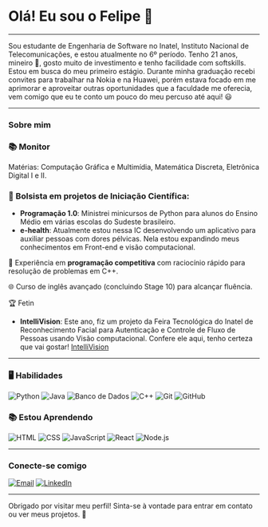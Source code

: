 # Olá! Eu sou o Felipe 👋
---

Sou estudante de Engenharia de Software no Inatel, Instituto Nacional de Telecomunicações, e estou atualmente no 6º período. Tenho 21 anos, mineiro 🔺, gosto muito de investimento e tenho facilidade com softskills. Estou em busca do meu primeiro estágio. Durante minha graduação recebi convites para trabalhar na Nokia e na Huawei, porém estava focado em me aprimorar e aproveitar outras oportunidades que a faculdade me oferecia, vem comigo que eu te conto um pouco do meu percuso até aqui! 😃

---

### Sobre mim
### 📚 Monitor
Matérias: Computação Gráfica e Multimídia, Matemática Discreta, Eletrônica Digital I e II.

### 💼 Bolsista em projetos de Iniciação Científica:
  - **Programação 1.0**: Ministrei minicursos de Python para alunos do Ensino Médio em várias escolas do Sudeste brasileiro.
  - **e-health**: Atualmente estou nessa IC desenvolvendo um aplicativo para auxiliar pessoas com dores pélvicas. Nela estou expandindo meus conhecimentos em Front-end e visão computacional.

🎈 Experiência em **programação competitiva** com raciocínio rápido para resolução de problemas em C++.

🌐 Curso de inglês avançado (concluindo Stage 10) para alcançar fluência.

🏆 Fetin
  - **IntelliVision**: Este ano, fiz um projeto da Feira Tecnológica do Inatel de Reconhecimento Facial para Autenticação e Controle de Fluxo de Pessoas usando Visão computacional. Confere ele aqui, tenho certeza que vai gostar!
  [IntelliVision](https://github.com/Felipesouzasi/projeto-fetin-2024)

---

### 🖥 Habilidades
![Python](https://img.shields.io/badge/Python-3776AB?style=for-the-badge&logo=python&logoColor=white)
![Java](https://img.shields.io/badge/Java-007396?style=for-the-badge&logo=java&logoColor=white)
![Banco de Dados](https://img.shields.io/badge/Banco_de_Dados-003B57?style=for-the-badge&logo=microsoft-sql-server&logoColor=white)
![C++](https://img.shields.io/badge/C++-00599C?style=for-the-badge&logo=cplusplus&logoColor=white)
![Git](https://img.shields.io/badge/Git-F05032?style=for-the-badge&logo=git&logoColor=white)
![GitHub](https://img.shields.io/badge/GitHub-181717?style=for-the-badge&logo=github&logoColor=white)


### 📚 Estou Aprendendo
![HTML](https://img.shields.io/badge/HTML-E34F26?style=for-the-badge&logo=html5&logoColor=white)
![CSS](https://img.shields.io/badge/CSS-1572B6?style=for-the-badge&logo=css3&logoColor=white)
![JavaScript](https://img.shields.io/badge/JavaScript-F7DF1E?style=for-the-badge&logo=javascript&logoColor=black)
![React](https://img.shields.io/badge/React-20232A?style=for-the-badge&logo=react&logoColor=61DAFB)
![Node.js](https://img.shields.io/badge/Node.js-339933?style=for-the-badge&logo=nodedotjs&logoColor=white)

---

### Conecte-se comigo
[![Email](https://img.shields.io/badge/Email-D14836?style=for-the-badge&logo=gmail&logoColor=white)](mailto:felipesouza.engsoftware@gmail.com)
[![LinkedIn](https://img.shields.io/badge/LinkedIn-0077B5?style=for-the-badge&logo=linkedin&logoColor=white)](https://www.linkedin.com/in/felipesouza-softwareeng)

---

Obrigado por visitar meu perfil! Sinta-se à vontade para entrar em contato ou ver meus projetos. 🚀
